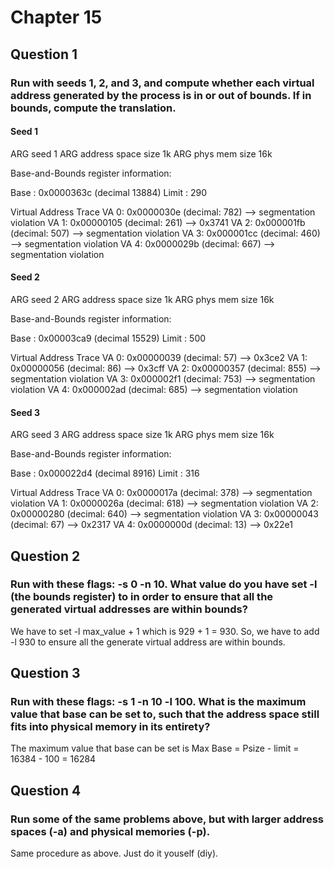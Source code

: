 # Chapter 15

## Question 1

### Run with seeds 1, 2, and 3, and compute whether each virtual address generated by the process is in or out of bounds. If in bounds, compute the translation.

####  Seed 1

ARG seed 1
ARG address space size 1k
ARG phys mem size 16k

Base-and-Bounds register information:

  Base   : 0x0000363c (decimal 13884)
  Limit  : 290

Virtual Address Trace
  VA  0: 0x0000030e (decimal:  782) --> segmentation violation
  VA  1: 0x00000105 (decimal:  261) --> 0x3741
  VA  2: 0x000001fb (decimal:  507) --> segmentation violation
  VA  3: 0x000001cc (decimal:  460) --> segmentation violation
  VA  4: 0x0000029b (decimal:  667) --> segmentation violation

#### Seed 2

ARG seed 2
ARG address space size 1k
ARG phys mem size 16k

Base-and-Bounds register information:

  Base   : 0x00003ca9 (decimal 15529)
  Limit  : 500

Virtual Address Trace
  VA  0: 0x00000039 (decimal:   57) --> 0x3ce2
  VA  1: 0x00000056 (decimal:   86) --> 0x3cff
  VA  2: 0x00000357 (decimal:  855) --> segmentation violation
  VA  3: 0x000002f1 (decimal:  753) --> segmentation violation
  VA  4: 0x000002ad (decimal:  685) --> segmentation violation

#### Seed 3

ARG seed 3
ARG address space size 1k
ARG phys mem size 16k

Base-and-Bounds register information:

  Base   : 0x000022d4 (decimal 8916)
  Limit  : 316

Virtual Address Trace
  VA  0: 0x0000017a (decimal:  378) --> segmentation violation
  VA  1: 0x0000026a (decimal:  618) --> segmentation violation
  VA  2: 0x00000280 (decimal:  640) --> segmentation violation
  VA  3: 0x00000043 (decimal:   67) --> 0x2317
  VA  4: 0x0000000d (decimal:   13) --> 0x22e1

## Question 2

### Run with these flags: -s 0 -n 10. What value do you have set -l (the bounds register) to in order to ensure that all the generated virtual addresses are within bounds?

We have to set -l max_value + 1 which is 929 + 1 = 930.
So, we have to add -l 930 to ensure all the generate virtual address are within bounds.

## Question 3

###  Run with these flags: -s 1 -n 10 -l 100. What is the maximum value that base can be set to, such that the address space still fits into physical memory in its entirety?

The maximum value that base can be set is Max Base = Psize - limit = 16384 - 100 = 16284

## Question 4

### Run some of the same problems above, but with larger address spaces (-a) and physical memories (-p).

Same procedure as above. Just do it youself (diy).


